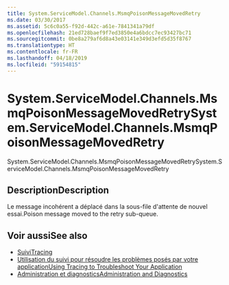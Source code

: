 ```yaml
---
title: System.ServiceModel.Channels.MsmqPoisonMessageMovedRetry
ms.date: 03/30/2017
ms.assetid: 5c6c0a55-f92d-442c-a61e-7841341a79df
ms.openlocfilehash: 21ed728baef9f7ed3850e4a6bdcc7ec93427bc71
ms.sourcegitcommit: 0be8a279af6d8a43e03141e349d3efd5d35f8767
ms.translationtype: HT
ms.contentlocale: fr-FR
ms.lasthandoff: 04/18/2019
ms.locfileid: "59154815"
---
```

# <a name="systemservicemodelchannelsmsmqpoisonmessagemovedretry"></a><span data-ttu-id="7f9ce-102">System.ServiceModel.Channels.MsmqPoisonMessageMovedRetry</span><span class="sxs-lookup"><span data-stu-id="7f9ce-102">System.ServiceModel.Channels.MsmqPoisonMessageMovedRetry</span></span>
<span data-ttu-id="7f9ce-103">System.ServiceModel.Channels.MsmqPoisonMessageMovedRetry</span><span class="sxs-lookup"><span data-stu-id="7f9ce-103">System.ServiceModel.Channels.MsmqPoisonMessageMovedRetry</span></span>  
  
## <a name="description"></a><span data-ttu-id="7f9ce-104">Description</span><span class="sxs-lookup"><span data-stu-id="7f9ce-104">Description</span></span>  
 <span data-ttu-id="7f9ce-105">Le message incohérent a déplacé dans la sous-file d'attente de nouvel essai.</span><span class="sxs-lookup"><span data-stu-id="7f9ce-105">Poison message moved to the retry sub-queue.</span></span>  
  
## <a name="see-also"></a><span data-ttu-id="7f9ce-106">Voir aussi</span><span class="sxs-lookup"><span data-stu-id="7f9ce-106">See also</span></span>

- [<span data-ttu-id="7f9ce-107">Suivi</span><span class="sxs-lookup"><span data-stu-id="7f9ce-107">Tracing</span></span>](../../../../../docs/framework/wcf/diagnostics/tracing/index.md)
- [<span data-ttu-id="7f9ce-108">Utilisation du suivi pour résoudre les problèmes posés par votre application</span><span class="sxs-lookup"><span data-stu-id="7f9ce-108">Using Tracing to Troubleshoot Your Application</span></span>](../../../../../docs/framework/wcf/diagnostics/tracing/using-tracing-to-troubleshoot-your-application.md)
- [<span data-ttu-id="7f9ce-109">Administration et diagnostics</span><span class="sxs-lookup"><span data-stu-id="7f9ce-109">Administration and Diagnostics</span></span>](../../../../../docs/framework/wcf/diagnostics/index.md)
